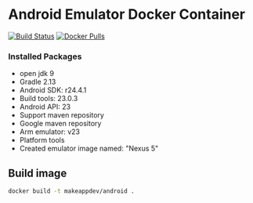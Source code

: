 # Android Emulator Docker Container
[![Build Status](https://travis-ci.org/MaKeAppDev/docker-android.svg)](https://travis-ci.org/MaKeAppDev/docker-android) [![Docker Pulls](https://img.shields.io/docker/pulls/makeappdev/android.svg)](https://hub.docker.com/r/makeappdev/android/)

### Installed Packages
- open jdk 9
- Gradle 2.13
- Android SDK: r24.4.1
- Build tools: 23.0.3
- Android API: 23
- Support maven repository
- Google maven repository
- Arm emulator: v23
- Platform tools
- Created emulator image named: "Nexus 5"

## Build image

```bash
docker build -t makeappdev/android .
```

